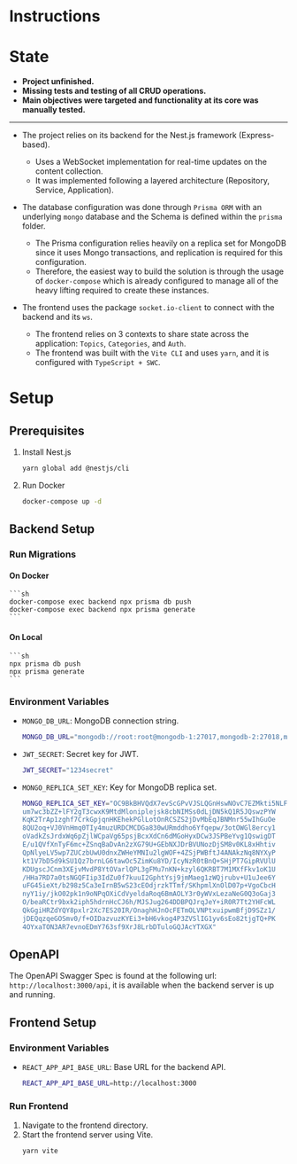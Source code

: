 # Instructions

# State

- **Project unfinished.**
- **Missing tests and testing of all CRUD operations.**
- **Main objectives were targeted and functionality at its core was manually tested.**

---

- The project relies on its backend for the Nest.js framework (Express-based). 
  - Uses a WebSocket implementation for real-time updates on the content collection. 
  - It was implemented following a layered architecture (Repository, Service, Application). 

- The database configuration was done through `Prisma ORM` with an underlying `mongo` database and the Schema is defined within the `prisma` folder. 
  - The Prisma configuration relies heavily on a replica set for MongoDB since it uses Mongo transactions, and replication is required for this configuration. 
  - Therefore, the easiest way to build the solution is through the usage of `docker-compose` which is already configured to manage all of the heavy lifting required to create these instances. 

- The frontend uses the package `socket.io-client` to connect with the backend and its `ws`. 
  - The frontend relies on 3 contexts to share state across the application: `Topics`, `Categories`, and `Auth`. 
  - The frontend was built with the `Vite CLI` and uses `yarn`, and it is configured with `TypeScript + SWC`.


# Setup

## Prerequisites

1. Install Nest.js

    ```sh
    yarn global add @nestjs/cli
    ```

2. Run Docker

    ```sh
    docker-compose up -d
    ```

## Backend Setup

### Run Migrations

#### On Docker

    ```sh
    docker-compose exec backend npx prisma db push
    docker-compose exec backend npx prisma generate
    ```

#### On Local

    ```sh
    npx prisma db push
    npx prisma generate
    ```

### Environment Variables

- `MONGO_DB_URL`: MongoDB connection string.
    ```sh
    MONGO_DB_URL="mongodb://root:root@mongodb-1:27017,mongodb-2:27018,mongodb-3:27019/disruptive-db?authSource=admin&replicaSet=rs0"
    ```
- `JWT_SECRET`: Secret key for JWT.
    ```sh
    JWT_SECRET="1234secret"
    ```
- `MONGO_REPLICA_SET_KEY`: Key for MongoDB replica set.
    ```sh
    MONGO_REPLICA_SET_KEY="OC9BkBHVQdX7evScGPvVJSLQGnHswNOvC7EZMkti5NLFFtFOugGyYi7TFdqu0Jmf
    um7wc3bZZ+lFY2gT3cwxK9MtdMloniplejsk8cbNIMSs0dLjDN5kQ1R5JQswzPYW
    KqK2TrAp1zghf7CrkGpjqnHKEhekPGlLotOnRCSZS2jDvMbEqJBNMnr55wIhGuOe
    8QU2oq+VJ0VnHmq0TIy4muzURDCMCDGa830wURmddho6Yfqepw/3otOWGl8ercy1
    oVadkZsJrdxWq6pZjlWCpaVg65psjBcxXdCn6dMGoHyxDCw3JSPBeYvg1QswigDT
    E/u1QVfXnTyF6mc+ZSnqBaDvAn2zXG79U+GEbNXJDrBVUNozDjSM8v0KL8xHhtiv
    QpNlyeLV5wp7ZUCzbUwU0dnxZWHeYMNIu2lgWOF+4ZSjPWBftJ4ANAkzNq8NYXyP
    kt1V7bD5d9kSU1Qz7brnLG6tawOc5ZimKu8YD/IcyNzR0tBnQ+SHjPT7GipRVUlU
    KDUgscJCnm3XEjvMvdP8YtOVarlQPL3gFMu7nKN+kzyl6QKRBT7M1MXfFkv1oK1U
    /HHa7RD7a0tsNGQFIip3IdZu0f7kuuI2GphtYsj9jmMaeg1zWQjrubv+U1uJee6Y
    uFG45ieXt/b298z5Ca3eIrnB5wS23cEOdjrzkTTmf/SKhpmlXnOlD07p+VgoCbcH
    nyY1iy/jkO02pk1n9oNPqOXiCdVyeldaRoq6BmAOLY3r0yWVxLezaNeG0Q3oGaj3
    O/beaRCtr9bxk2iph5hdrnHcCJ6h/MJSJug264DDBPQJrqJeY+iR0R7Tt2YHFcWL
    QkGgiHRZdYQY8pxlr2Xc7ES20IR/OnaghHJnOcFETmOLVNPtxuipwmBfjD9SZz1/
    jDEQqzqeGOSmv0/f+OIDazvuzKYEi3+bH6vkog4P3ZVSlIG1yv6sEo82tjgTQ+PK
    4OYxaTON3AR7evnoEDmY763sf9XrJ8LrbDTuloGQJAcYTXGX"
    ```

## OpenAPI 

The OpenAPI Swagger Spec is found at the following url: `http://localhost:3000/api`, it is available when the backend server is up and running.

## Frontend Setup

### Environment Variables

- `REACT_APP_API_BASE_URL`: Base URL for the backend API.
    ```sh
    REACT_APP_API_BASE_URL=http://localhost:3000
    ```

### Run Frontend

1. Navigate to the frontend directory.
2. Start the frontend server using Vite.
    ```sh
    yarn vite
    ```

